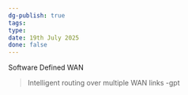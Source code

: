 ```yaml
---
dg-publish: true
tags: 
type: 
date: 19th July 2025
done: false
---
```


Software Defined WAN
> Intelligent routing over multiple WAN links -gpt
